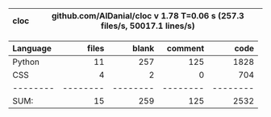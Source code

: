 cloc|github.com/AlDanial/cloc v 1.78  T=0.06 s (257.3 files/s, 50017.1 lines/s)
--- | ---

Language|files|blank|comment|code
:-------|-------:|-------:|-------:|-------:
Python|11|257|125|1828
CSS|4|2|0|704
--------|--------|--------|--------|--------
SUM:|15|259|125|2532
